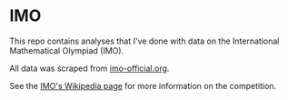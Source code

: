 # IMO

This repo contains analyses that I've done with data on the International Mathematical Olympiad (IMO).  

All data was scraped from [imo-official.org][1].

See the [IMO's Wikipedia page][2] for more information on the competition.  

[1]: https://www.imo-official.org/
[2]: https://en.wikipedia.org/wiki/International_Mathematical_Olympiad
